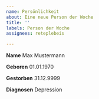 ```yaml
---
name: Persönlichkeit
about: Eine neue Person der Woche
title: ''
labels: Person der Woche
assignees: reteplebeis

---
```


**Name**
Max Mustermann

**Geboren**
01.01.1970

**Gestorben**
31.12.9999

**Diagnosen**
Depression
